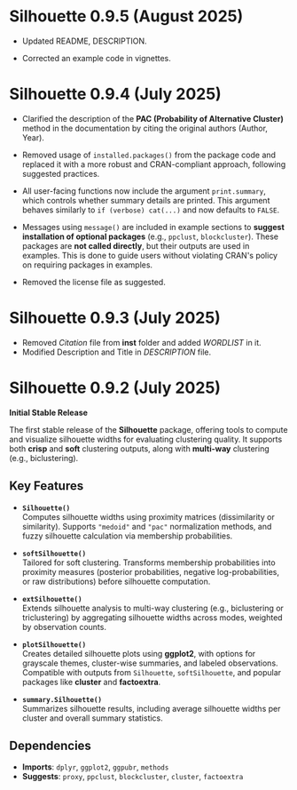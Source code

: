 # Silhouette 0.9.5 (August 2025)

- Updated README, DESCRIPTION.

- Corrected an example code in vignettes.

# Silhouette 0.9.4 (July 2025)

- Clarified the description of the **PAC (Probability of Alternative Cluster)** method in the documentation by citing the original authors (Author, Year).

- Removed usage of `installed.packages()` from the package code and replaced it with a more robust and CRAN-compliant approach, following suggested practices.

- All user-facing functions now include the argument `print.summary`, which controls whether summary details are printed. This argument behaves similarly to `if (verbose) cat(...)` and now defaults to `FALSE`.

- Messages using `message()` are included in example sections to **suggest installation of optional packages** (e.g., `ppclust`, `blockcluster`). These packages are **not called directly**, but their outputs are used in examples. This is done to guide users without violating CRAN's policy on requiring packages in examples.

- Removed the license file as suggested.

# Silhouette 0.9.3 (July 2025)

- Removed *Citation* file from **inst** folder and added *WORDLIST* in it.
- Modified Description and Title in *DESCRIPTION* file.

# Silhouette 0.9.2 (July 2025)

**Initial Stable Release**

The first stable release of the **Silhouette** package, offering tools to compute and visualize silhouette widths for evaluating clustering quality. It supports both **crisp** and **soft** clustering outputs, along with **multi-way** clustering (e.g., biclustering).

## Key Features

- **`Silhouette()`**  
  Computes silhouette widths using proximity matrices (dissimilarity or similarity). Supports `"medoid"` and `"pac"` normalization methods, and fuzzy silhouette calculation via membership probabilities.

- **`softSilhouette()`**  
  Tailored for soft clustering. Transforms membership probabilities into proximity measures (posterior probabilities, negative log-probabilities, or raw distributions) before silhouette computation.

- **`extSilhouette()`**  
  Extends silhouette analysis to multi-way clustering (e.g., biclustering or triclustering) by aggregating silhouette widths across modes, weighted by observation counts.

- **`plotSilhouette()`**  
  Creates detailed silhouette plots using **ggplot2**, with options for grayscale themes, cluster-wise summaries, and labeled observations. Compatible with outputs from `Silhouette`, `softSilhouette`, and popular packages like **cluster** and **factoextra**.

- **`summary.Silhouette()`**  
  Summarizes silhouette results, including average silhouette widths per cluster and overall summary statistics.

## Dependencies

- **Imports**: `dplyr`, `ggplot2`, `ggpubr`, `methods`  
- **Suggests**: `proxy`, `ppclust`, `blockcluster`, `cluster`, `factoextra`
